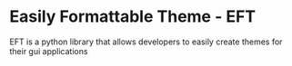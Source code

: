# Easily Formattable Theme - EFT

EFT is a python library that allows developers to easily create themes for their gui applications